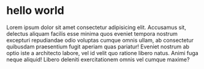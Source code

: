 # hello world
Lorem ipsum dolor sit amet consectetur adipisicing elit. Accusamus sit, delectus aliquam facilis esse minima quos eveniet tempora nostrum excepturi repudiandae odio voluptas cumque omnis ullam, ab consectetur quibusdam praesentium fugit aperiam quas pariatur! Eveniet nostrum ab optio iste a architecto labore, vel id velit quo ratione libero natus. Animi fuga neque aliquid! Libero deleniti exercitationem omnis vel cumque maxime?
